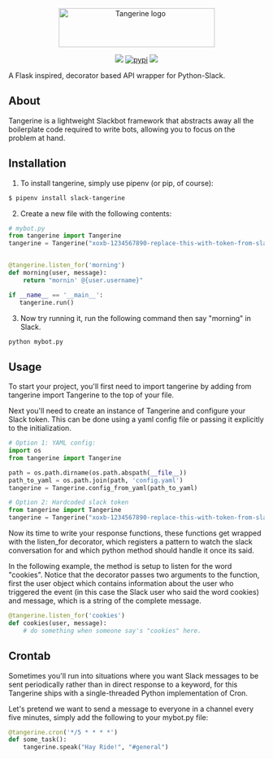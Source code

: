 <p align="center">
  <img src="https://raw.githubusercontent.com/nficano/tangerine/master/artwork/tangerine@2x.png" alt="Tangerine logo" width="307" height="77">
  <div align="center">
    <a href="https://travis-ci.org/nficano/tangerine"><img src="https://travis-ci.org/nficano/tangerine.svg?branch=master" /></a>
    <a href="https://pypi.org/project/pytangerine/"><img src="https://img.shields.io/pypi/v/pytangerine.svg#cachebust" alt="pypi"></a>
    <a href="https://pypi.python.org/pypi/pytangerine/"><img src="https://img.shields.io/pypi/pyversions/pytangerine.svg" /></a>
  </div>
</p>

A Flask inspired, decorator based API wrapper for Python-Slack.

## About

Tangerine is a lightweight Slackbot framework that abstracts away all the boilerplate code required to write bots, allowing you to focus on the problem at hand.

## Installation

1. To install tangerine, simply use pipenv (or pip, of course):

```bash
$ pipenv install slack-tangerine
```

2. Create a new file with the following contents:

```python
# mybot.py
from tangerine import Tangerine
tangerine = Tangerine("xoxb-1234567890-replace-this-with-token-from-slack")


@tangerine.listen_for('morning')
def morning(user, message):
    return "mornin' @{user.username}"

if __name__ == '__main__':
   tangerine.run()
 ```

3. Now try running it, run the following command then say "morning" in Slack.

```bash
python mybot.py
```

## Usage
To start your project, you'll first need to import tangerine by adding from tangerine import Tangerine to the top of your file.

Next you'll need to create an instance of Tangerine and configure your Slack token. This can be done using a yaml config file or passing it explicitly to the initialization.

```python
# Option 1: YAML config:
import os
from tangerine import Tangerine

path = os.path.dirname(os.path.abspath(__file__))
path_to_yaml = os.path.join(path, 'config.yaml')
tangerine = Tangerine.config_from_yaml(path_to_yaml)

# Option 2: Hardcoded slack token
from tangerine import Tangerine
tangerine = Tangerine("xoxb-1234567890-replace-this-with-token-from-slack")
```

Now its time to write your response functions, these functions get wrapped with the listen_for decorator, which registers a pattern to watch the slack conversation for and which python method should handle it once its said.

In the following example, the method is setup to listen for the word "cookies". Notice that the decorator passes two arguments to the function, first the user object which contains information about the user who triggered the event (in this case the Slack user who said the word cookies) and message, which is a string of the complete message.

```python
@tangerine.listen_for('cookies')
def cookies(user, message):
    # do something when someone say's "cookies" here.
```

## Crontab

Sometimes you'll run into situations where you want Slack messages to be sent periodically rather than in direct response to a keyword, for this Tangerine ships with a single-threaded Python implementation of Cron.

Let's pretend we want to send a message to everyone in a channel every five minutes, simply add the following to your mybot.py file:

```python
@tangerine.cron('*/5 * * * *')
def some_task():
    tangerine.speak("Hay Ride!", "#general")
```
